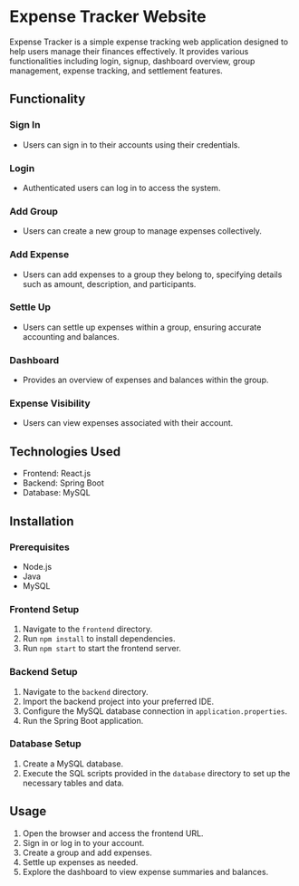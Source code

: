# Expense Tracker Website

Expense Tracker is a simple expense tracking web application designed to help users manage their finances effectively. It provides various functionalities including login, signup, dashboard overview, group management, expense tracking, and settlement features.

## Functionality

### Sign In
- Users can sign in to their accounts using their credentials.

### Login
- Authenticated users can log in to access the system.

### Add Group
- Users can create a new group to manage expenses collectively.

### Add Expense
- Users can add expenses to a group they belong to, specifying details such as amount, description, and participants.

### Settle Up
- Users can settle up expenses within a group, ensuring accurate accounting and balances.

### Dashboard
- Provides an overview of expenses and balances within the group.

### Expense Visibility
- Users can view expenses associated with their account.

## Technologies Used
- Frontend: React.js
- Backend: Spring Boot
- Database: MySQL

## Installation

### Prerequisites
- Node.js
- Java
- MySQL

### Frontend Setup
1. Navigate to the `frontend` directory.
2. Run `npm install` to install dependencies.
3. Run `npm start` to start the frontend server.

### Backend Setup
1. Navigate to the `backend` directory.
2. Import the backend project into your preferred IDE.
3. Configure the MySQL database connection in `application.properties`.
4. Run the Spring Boot application.

### Database Setup
1. Create a MySQL database.
2. Execute the SQL scripts provided in the `database` directory to set up the necessary tables and data.

## Usage
1. Open the browser and access the frontend URL.
2. Sign in or log in to your account.
3. Create a group and add expenses.
4. Settle up expenses as needed.
5. Explore the dashboard to view expense summaries and balances.


